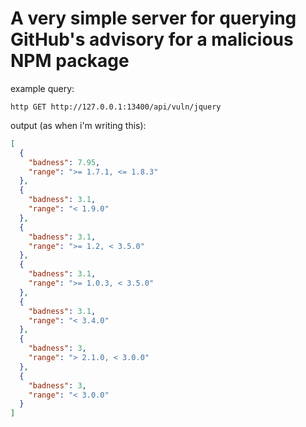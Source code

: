 # A very simple server for querying GitHub's advisory for a malicious NPM package

example query:

```
http GET http://127.0.0.1:13400/api/vuln/jquery
```

output (as when i'm writing this):

```json
[
  {
    "badness": 7.95,
    "range": ">= 1.7.1, <= 1.8.3"
  },
  {
    "badness": 3.1,
    "range": "< 1.9.0"
  },
  {
    "badness": 3.1,
    "range": ">= 1.2, < 3.5.0"
  },
  {
    "badness": 3.1,
    "range": ">= 1.0.3, < 3.5.0"
  },
  {
    "badness": 3.1,
    "range": "< 3.4.0"
  },
  {
    "badness": 3,
    "range": "> 2.1.0, < 3.0.0"
  },
  {
    "badness": 3,
    "range": "< 3.0.0"
  }
]
```
